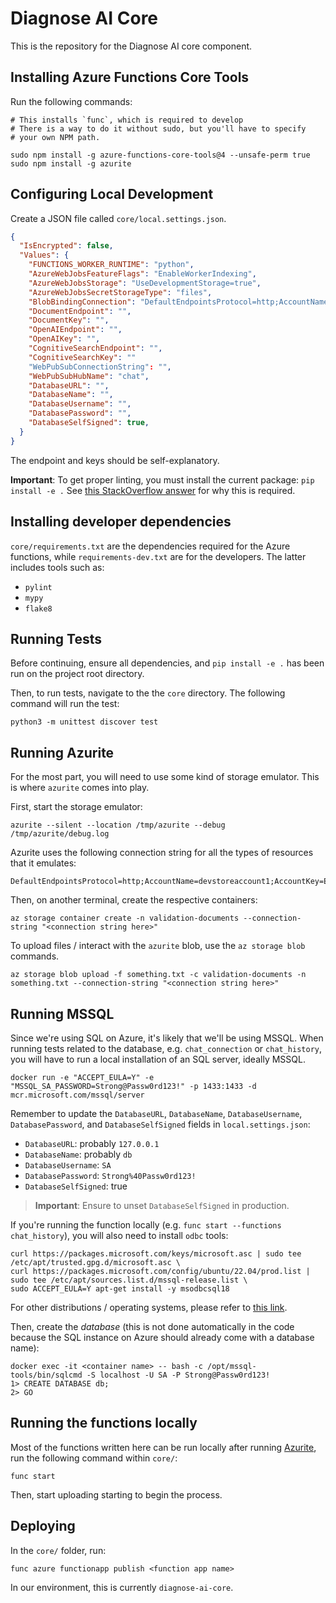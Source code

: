 # Diagnose AI Core

This is the repository for the Diagnose AI core component.

## Installing Azure Functions Core Tools

Run the following commands:

```
# This installs `func`, which is required to develop
# There is a way to do it without sudo, but you'll have to specify
# your own NPM path.

sudo npm install -g azure-functions-core-tools@4 --unsafe-perm true
sudo npm install -g azurite
```

## Configuring Local Development

Create a JSON file called `core/local.settings.json`.

``` json
{
  "IsEncrypted": false,
  "Values": {
    "FUNCTIONS_WORKER_RUNTIME": "python",
    "AzureWebJobsFeatureFlags": "EnableWorkerIndexing",
    "AzureWebJobsStorage": "UseDevelopmentStorage=true",
    "AzureWebJobsSecretStorageType": "files",
    "BlobBindingConnection": "DefaultEndpointsProtocol=http;AccountName=devstoreaccount1;AccountKey=Eby8vdM02xNOcqFlqUwJPLlmEtlCDXJ1OUzFT50uSRZ6IFsuFq2UVErCz4I6tq/K1SZFPTOtr/KBHBeksoGMGw==;BlobEndpoint=http://127.0.0.1:10000/devstoreaccount1;QueueEndpoint=http://127.0.0.1:10001/devstoreaccount1;TableEndpoint=http://127.0.0.1:10002/devstoreaccount1;",
    "DocumentEndpoint": "",
    "DocumentKey": "",
    "OpenAIEndpoint": "",
    "OpenAIKey": "",
    "CognitiveSearchEndpoint": "",
    "CognitiveSearchKey": ""
    "WebPubSubConnectionString": "",
    "WebPubSubHubName": "chat",
    "DatabaseURL": "",
    "DatabaseName": "",
    "DatabaseUsername": "",
    "DatabasePassword": "",
    "DatabaseSelfSigned": true,
  }
}
```

The endpoint and keys should be self-explanatory.

**Important**: To get proper linting, you must install the current
package: `pip install -e .` See [this StackOverflow
answer](https://stackoverflow.com/a/50193944) for why this is required.

## Installing developer dependencies

`core/requirements.txt` are the dependencies required for the Azure
functions, while `requirements-dev.txt` are for the developers. The
latter includes tools such as:

- `pylint`
- `mypy`
- `flake8`

## Running Tests

Before continuing, ensure all dependencies, and `pip install -e .` has
been run on the project root directory.

Then, to run tests, navigate to the the `core` directory. The
following command will run the test:

``` text
python3 -m unittest discover test
```


## Running Azurite

For the most part, you will need to use some kind of storage
emulator. This is where `azurite` comes into play.

First, start the storage emulator:

``` shell
azurite --silent --location /tmp/azurite --debug /tmp/azurite/debug.log
```

Azurite uses the following connection string for all the types of
resources that it emulates:

``` text
DefaultEndpointsProtocol=http;AccountName=devstoreaccount1;AccountKey=Eby8vdM02xNOcqFlqUwJPLlmEtlCDXJ1OUzFT50uSRZ6IFsuFq2UVErCz4I6tq/K1SZFPTOtr/KBHBeksoGMGw==;BlobEndpoint=http://127.0.0.1:10000/devstoreaccount1;QueueEndpoint=http://127.0.0.1:10001/devstoreaccount1;TableEndpoint=http://127.0.0.1:10002/devstoreaccount1;
```

Then, on another terminal, create the respective containers:

``` text
az storage container create -n validation-documents --connection-string "<connection string here>"
```

To upload files / interact with the `azurite` blob, use the `az
storage blob` commands.

``` text
az storage blob upload -f something.txt -c validation-documents -n something.txt --connection-string "<connection string here>"
```

## Running MSSQL

Since we're using SQL on Azure, it's likely that we'll be using
MSSQL. When running tests related to the database,
e.g. `chat_connection` or `chat_history`, you will have to run a local
installation of an SQL server, ideally MSSQL.

``` text
docker run -e "ACCEPT_EULA=Y" -e "MSSQL_SA_PASSWORD=Strong@Passw0rd123!" -p 1433:1433 -d mcr.microsoft.com/mssql/server
```

Remember to update the `DatabaseURL`, `DatabaseName`,
`DatabaseUsername`, `DatabasePassword`, and `DatabaseSelfSigned`
fields in `local.settings.json`:

- `DatabaseURL`: probably `127.0.0.1`
- `DatabaseName`: probably `db`
- `DatabaseUsername`: `SA`
- `DatabasePassword`: `Strong%40Passw0rd123!`
- `DatabaseSelfSigned`: true

> **Important**: Ensure to unset `DatabaseSelfSigned` in production.

If you're running the function locally (e.g. `func start --functions
chat_history`), you will also need to install `odbc` tools:

``` text
curl https://packages.microsoft.com/keys/microsoft.asc | sudo tee /etc/apt/trusted.gpg.d/microsoft.asc \
curl https://packages.microsoft.com/config/ubuntu/22.04/prod.list | sudo tee /etc/apt/sources.list.d/mssql-release.list \
sudo ACCEPT_EULA=Y apt-get install -y msodbcsql18
```

For other distributions / operating systems, please refer to [this
link](https://learn.microsoft.com/en-us/sql/linux/sql-server-linux-setup-tools?view=sql-server-ver16&tabs=ubuntu-install).

Then, create the _database_ (this is not done automatically in the
code because the SQL instance on Azure should already come with a
database name):

``` text
docker exec -it <container name> -- bash -c /opt/mssql-tools/bin/sqlcmd -S localhost -U SA -P Strong@Passw0rd123!
1> CREATE DATABASE db;
2> GO
```

## Running the functions locally

Most of the functions written here can be run locally after running
[Azurite](#azurite), run the following command within `core/`:

``` text
func start
```

Then, start uploading starting to begin the process.

## Deploying

In the `core/` folder, run:


``` text
func azure functionapp publish <function app name>
```

In our environment, this is currently `diagnose-ai-core`.
